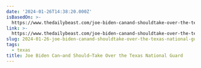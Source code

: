 ```yaml
---
date: '2024-01-26T14:38:20.000Z'
isBasedOn: >-
  https://www.thedailybeast.com/joe-biden-canand-shouldtake-over-the-texas-national-guard
link: >-
  https://www.thedailybeast.com/joe-biden-canand-shouldtake-over-the-texas-national-guard
slug: 2024-01-26-joe-biden-canand-shouldtake-over-the-texas-national-guard
tags:
  - texas
title: Joe Biden Can—and Should—Take Over the Texas National Guard
---
```


